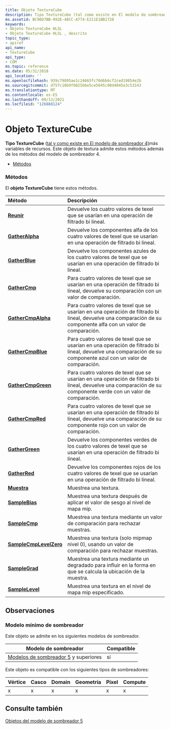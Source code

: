 ```yaml
---
title: Objeto TextureCube
description: Tipo TextureCube (tal como existe en El modelo de sombreador 4) más variables de recursos. Este objeto de textura admite estos métodos además de los métodos del modelo de sombreador 4.
ms.assetid: BC96D7BB-992E-48CC-A774-E211E1BB1720
keywords:
- Objeto TextureCube HLSL
- Objeto TextureCube HLSL , descrito
topic_type:
- apiref
api_name:
- TextureCube
api_type:
- COM
ms.topic: reference
ms.date: 05/31/2018
api_location: ''
ms.openlocfilehash: 939c79895ae1c24665fc70d6b6cf2ced19854e2b
ms.sourcegitcommit: d75fc10b9f0825bbe5ce5045c90d4045e3c53243
ms.translationtype: MT
ms.contentlocale: es-ES
ms.lasthandoff: 09/13/2021
ms.locfileid: "126888124"
---
```

# <a name="texturecube-object"></a>Objeto TextureCube

**Tipo TextureCube** ([tal y como existe en El modelo de sombreador 4)](dx-graphics-hlsl-to-type.md)más variables de recursos. Este objeto de textura admite estos métodos además de los métodos del modelo de sombreador 4.

-   [Métodos](#methods)

### <a name="methods"></a>Métodos

El **objeto TextureCube** tiene estos métodos.



| Método                                                      | Descripción                                                                                                                                             |
|:------------------------------------------------------------|:--------------------------------------------------------------------------------------------------------------------------------------------------------|
| [**Reunir**](texturecube-gather.md)                         | Devuelve los cuatro valores de texel que se usarían en una operación de filtrado bi lineal.<br/>                                                                |
| [**GatherAlpha**](texturecube-gatheralpha.md)               | Devuelve los componentes alfa de los cuatro valores de texel que se usarían en una operación de filtrado bi lineal.<br/>                                        |
| [**GatherBlue**](texturecube-gatherblue.md)                 | Devuelve los componentes azules de los cuatro valores de texel que se usarían en una operación de filtrado bi lineal.<br/>                                         |
| [**GatherCmp**](texturecube-gathercmp.md)                   | Para cuatro valores de texel que se usarían en una operación de filtrado bi lineal, devuelve su comparación con un valor de comparación.<br/>                      |
| [**GatherCmpAlpha**](texturecube-gathercmpalpha.md)         | Para cuatro valores de texel que se usarían en una operación de filtrado bi lineal, devuelve una comparación de su componente alfa con un valor de comparación.<br/> |
| [**GatherCmpBlue**](texturecube-gathercmpblue.md)           | Para cuatro valores de texel que se usarían en una operación de filtrado bi lineal, devuelve una comparación de su componente azul con un valor de comparación.<br/>  |
| [**GatherCmpGreen**](texturecube-gathercmpgreen.md)         | Para cuatro valores de texel que se usarían en una operación de filtrado bi lineal, devuelve una comparación de su componente verde con un valor de comparación.<br/> |
| [**GatherCmpRed**](texturecube-gathercmpred.md)             | Para cuatro valores de texel que se usarían en una operación de filtrado bi lineal, devuelve una comparación de su componente rojo con un valor de comparación.<br/>   |
| [**GatherGreen**](texturecube-gathergreen.md)               | Devuelve los componentes verdes de los cuatro valores de texel que se usarían en una operación de filtrado bi lineal.<br/>                                        |
| [**GatherRed**](texturecube-gatherred.md)                   | Devuelve los componentes rojos de los cuatro valores de texel que se usarían en una operación de filtrado bi lineal.<br/>                                          |
| [**Muestra**](texturecube-sample.md)                         | Muestrea una textura.<br/>                                                                                                                                  |
| [**SampleBias**](texturecube-samplebias.md)                 | Muestrea una textura después de aplicar el valor de sesgo al nivel de mapa mip.<br/>                                                                               |
| [**SampleCmp**](texturecube-samplecmp.md)                   | Muestrea una textura mediante un valor de comparación para rechazar muestras.<br/>                                                                                      |
| [**SampleCmpLevelZero**](texturecube-samplecmplevelzero.md) | Muestrea una textura (solo mipmap nivel 0), usando un valor de comparación para rechazar muestras.<br/>                                                                |
| [**SampleGrad**](texturecube-samplegrad.md)                 | Muestrea una textura mediante un degradado para influir en la forma en que se calcula la ubicación de la muestra.<br/>                                                          |
| [**SampleLevel**](texturecube-samplelevel.md)               | Muestrea una textura en el nivel de mapa mip especificado.<br/>                                                                                                    |



 

## <a name="remarks"></a>Observaciones

### <a name="minimum-shader-model"></a>Modelo mínimo de sombreador

Este objeto se admite en los siguientes modelos de sombreador.



| Modelo de sombreador                                                                | Compatible |
|-----------------------------------------------------------------------------|-----------|
| [Modelos de sombreador 5](d3d11-graphics-reference-sm5.md) y superiores | sí       |



 

Este objeto es compatible con los siguientes tipos de sombreadores:



| Vértice | Casco | Domain | Geometría | Píxel | Compute |
|--------|------|--------|----------|-------|---------|
| x      | x    | x      | x        | x     | x       |



 

## <a name="see-also"></a>Consulte también

<dl> <dt>

[Objetos del modelo de sombreador 5](d3d11-graphics-reference-sm5-objects.md)
</dt> </dl>

 

 





